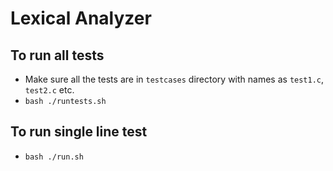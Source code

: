 # Lexical Analyzer

## To run all tests
- Make sure all the tests are in `testcases` directory with names as `test1.c`, `test2.c` etc.
- `bash ./runtests.sh`
## To run single line test 
- `bash ./run.sh`
